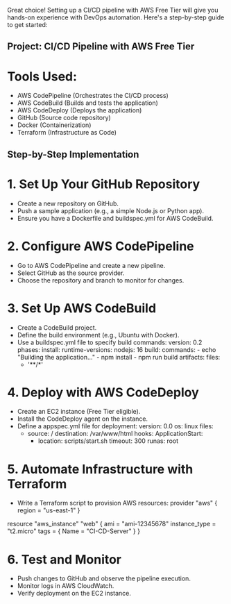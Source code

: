 Great choice! Setting up a CI/CD pipeline with AWS Free Tier will give you hands-on experience with DevOps automation. Here's a step-by-step guide to get started:
## Project: CI/CD Pipeline with AWS Free Tier
# Tools Used:
- AWS CodePipeline (Orchestrates the CI/CD process)
- AWS CodeBuild (Builds and tests the application)
- AWS CodeDeploy (Deploys the application)
- GitHub (Source code repository)
- Docker (Containerization)
- Terraform (Infrastructure as Code)

## Step-by-Step Implementation
# 1. Set Up Your GitHub Repository
- Create a new repository on GitHub.
- Push a sample application (e.g., a simple Node.js or Python app).
- Ensure you have a Dockerfile and buildspec.yml for AWS CodeBuild.
# 2. Configure AWS CodePipeline
- Go to AWS CodePipeline and create a new pipeline.
- Select GitHub as the source provider.
- Choose the repository and branch to monitor for changes.
# 3. Set Up AWS CodeBuild
- Create a CodeBuild project.
- Define the build environment (e.g., Ubuntu with Docker).
- Use a buildspec.yml file to specify build commands:
version: 0.2
phases:
  install:
    runtime-versions:
      nodejs: 16
  build:
    commands:
      - echo "Building the application..."
      - npm install
      - npm run build
artifacts:
  files:
    - '**/*'


# 4. Deploy with AWS CodeDeploy
- Create an EC2 instance (Free Tier eligible).
- Install the CodeDeploy agent on the instance.
- Define a appspec.yml file for deployment:
version: 0.0
os: linux
files:
  - source: /
    destination: /var/www/html
hooks:
  ApplicationStart:
    - location: scripts/start.sh
      timeout: 300
      runas: root


# 5. Automate Infrastructure with Terraform
- Write a Terraform script to provision AWS resources:
provider "aws" {
  region = "us-east-1"
}

resource "aws_instance" "web" {
  ami           = "ami-12345678"
  instance_type = "t2.micro"
  tags = {
    Name = "CI-CD-Server"
  }
}


# 6. Test and Monitor
- Push changes to GitHub and observe the pipeline execution.
- Monitor logs in AWS CloudWatch.
- Verify deployment on the EC2 instance.
